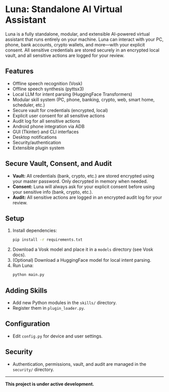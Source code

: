 # Luna: Standalone AI Virtual Assistant

Luna is a fully standalone, modular, and extensible AI-powered virtual assistant that runs entirely on your machine. Luna can interact with your PC, phone, bank accounts, crypto wallets, and more—with your explicit consent. All sensitive credentials are stored securely in an encrypted local vault, and all sensitive actions are logged for your review.

## Features
- Offline speech recognition (Vosk)
- Offline speech synthesis (pyttsx3)
- Local LLM for intent parsing (HuggingFace Transformers)
- Modular skill system (PC, phone, banking, crypto, web, smart home, scheduler, etc.)
- Secure vault for credentials (encrypted, local)
- Explicit user consent for all sensitive actions
- Audit log for all sensitive actions
- Android phone integration via ADB
- GUI (Tkinter) and CLI interfaces
- Desktop notifications
- Security/authentication
- Extensible plugin system

## Secure Vault, Consent, and Audit
- **Vault:** All credentials (bank, crypto, etc.) are stored encrypted using your master password. Only decrypted in memory when needed.
- **Consent:** Luna will always ask for your explicit consent before using your sensitive info (bank, crypto, etc.).
- **Audit:** All sensitive actions are logged in an encrypted audit log for your review.

## Setup
1. Install dependencies:
   ```bash
   pip install -r requirements.txt
   ```
2. Download a Vosk model and place it in a `models` directory (see Vosk docs).
3. (Optional) Download a HuggingFace model for local intent parsing.
4. Run Luna:
   ```bash
   python main.py
   ```

## Adding Skills
- Add new Python modules in the `skills/` directory.
- Register them in `plugin_loader.py`.

## Configuration
- Edit `config.py` for device and user settings.

## Security
- Authentication, permissions, vault, and audit are managed in the `security/` directory.

---

**This project is under active development.**